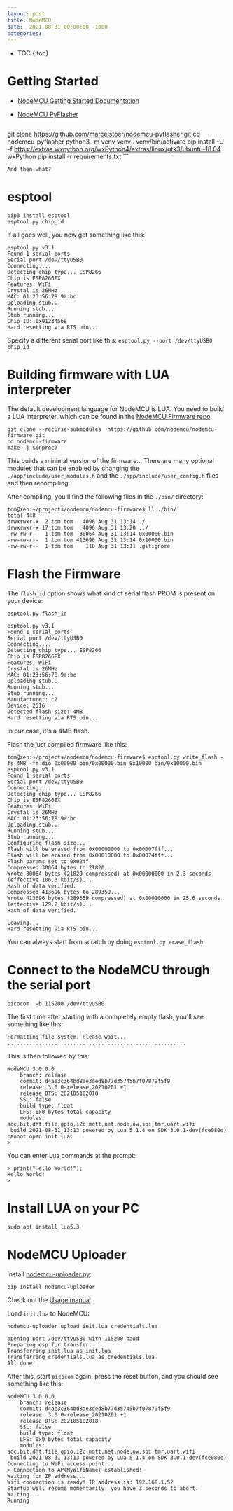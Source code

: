 ```yaml
---
layout: post
title: NodeMCU
date:  2021-08-31 00:00:00 -1000
categories:
---
```


* TOC
{:toc}

# Getting Started

* [NodeMCU Getting Started Documentation](https://nodemcu.readthedocs.io/en/release/getting-started/)

* [NodeMCU PyFlasher](https://github.com/marcelstoer/nodemcu-pyflasher)

    ```
git clone https://github.com/marcelstoer/nodemcu-pyflasher.git
cd nodemcu-pyflasher
python3 -m venv venv
. venv/bin/activate
pip install -U -f https://extras.wxpython.org/wxPython4/extras/linux/gtk3/ubuntu-18.04 wxPython
pip install -r requirements.txt
    ```

    And then what?

# esptool

```
pip3 install esptool
esptool.py chip_id
```

If all goes well, you now get something like this:

```
esptool.py v3.1
Found 1 serial ports
Serial port /dev/ttyUSB0
Connecting....
Detecting chip type... ESP8266
Chip is ESP8266EX
Features: WiFi
Crystal is 26MHz
MAC: 01:23:56:78:9a:bc
Uploading stub...
Running stub...
Stub running...
Chip ID: 0x01234568
Hard resetting via RTS pin...
```

Specify a different serial port like this: `esptool.py --port /dev/ttyUSB0 chip_id`


# Building firmware with LUA interpreter

The default development language for NodeMCU is LUA. You need to build a LUA interpreter, which can
be found in the [NodeMCU Firmware repo](https://github.com/nodemcu/nodemcu-firmware).

```
git clone --recurse-submodules  https://github.com/nodemcu/nodemcu-firmware.git
cd nodemcu-firmware
make -j $(nproc)
```

This builds a minimal version of the firmware... There are many optional modules that can
be enabled by changing the `./app/include/user_modules.h` and the `./app/include/user_config.h` files and
then recompiling.

After compiling, you'll find the following files in the `./bin/` directory:

```
tom@zen:~/projects/nodemcu/nodemcu-firmware$ ll ./bin/
total 448
drwxrwxr-x  2 tom tom   4096 Aug 31 13:14 ./
drwxrwxr-x 17 tom tom   4096 Aug 31 13:20 ../
-rw-rw-r--  1 tom tom  30064 Aug 31 13:14 0x00000.bin
-rw-rw-r--  1 tom tom 413696 Aug 31 13:14 0x10000.bin
-rw-rw-r--  1 tom tom    110 Aug 31 13:11 .gitignore
```

# Flash the Firmware

The `flash_id` option shows what kind of serial flash PROM is present on your device:

`esptool.py flash_id`

```
esptool.py v3.1
Found 1 serial ports
Serial port /dev/ttyUSB0
Connecting....
Detecting chip type... ESP8266
Chip is ESP8266EX
Features: WiFi
Crystal is 26MHz
MAC: 01:23:56:78:9a:bc
Uploading stub...
Running stub...
Stub running...
Manufacturer: c2
Device: 2516
Detected flash size: 4MB
Hard resetting via RTS pin...
```

In our case, it's a 4MB flash.
    
Flash the just compiled firmware like this:

```
tom@zen:~/projects/nodemcu/nodemcu-firmware$ esptool.py write_flash -fs 4MB -fm dio 0x00000 bin/0x00000.bin 0x10000 bin/0x10000.bin
esptool.py v3.1
Found 1 serial ports
Serial port /dev/ttyUSB0
Connecting....
Detecting chip type... ESP8266
Chip is ESP8266EX
Features: WiFi
Crystal is 26MHz
MAC: 01:23:56:78:9a:bc
Uploading stub...
Running stub...
Stub running...
Configuring flash size...
Flash will be erased from 0x00000000 to 0x00007fff...
Flash will be erased from 0x00010000 to 0x00074fff...
Flash params set to 0x024f
Compressed 30064 bytes to 21820...
Wrote 30064 bytes (21820 compressed) at 0x00000000 in 2.3 seconds (effective 106.3 kbit/s)...
Hash of data verified.
Compressed 413696 bytes to 289359...
Wrote 413696 bytes (289359 compressed) at 0x00010000 in 25.6 seconds (effective 129.2 kbit/s)...
Hash of data verified.

Leaving...
Hard resetting via RTS pin...
```

You can always start from scratch by doing `esptool.py erase_flash`.

# Connect to the NodeMCU through the serial port

```
picocom  -b 115200 /dev/ttyUSB0
```

The first time after starting with a completely empty flash, you'll see something like this:

```
Formatting file system. Please wait...
.........................................................
```

This is then followed by this:

```
NodeMCU 3.0.0.0 
	branch: release
	commit: d4ae3c364bd8ae3ded8b77d35745b7f07879f5f9
	release: 3.0.0-release_20210201 +1
	release DTS: 202105102018
	SSL: false
	build type: float
	LFS: 0x0 bytes total capacity
	modules: adc,bit,dht,file,gpio,i2c,mqtt,net,node,ow,spi,tmr,uart,wifi
 build 2021-08-31 13:13 powered by Lua 5.1.4 on SDK 3.0.1-dev(fce080e)
cannot open init.lua: 
> 
```

You can enter Lua commands at the prompt:

```
> print("Hello World!");
Hello World!
> 
```

# Install LUA on your PC

```
sudo apt install lua5.3
```

# NodeMCU Uploader

Install [nodemcu-uploader.py](https://github.com/kmpm/nodemcu-uploader): 

```
pip install nodemcu-uploader
```

Check out the [Usage manual](https://github.com/kmpm/nodemcu-uploader/blob/master/doc/USAGE.md).

Load `init.lua` to NodeMCU:

```
nodemcu-uploader upload init.lua credentials.lua 
```

```
opening port /dev/ttyUSB0 with 115200 baud
Preparing esp for transfer.
Transferring init.lua as init.lua
Transferring credentials.lua as credentials.lua
All done!
```

After this, start `picocom` again, press the reset button, and you should see something like this:

```
NodeMCU 3.0.0.0 
	branch: release
	commit: d4ae3c364bd8ae3ded8b77d35745b7f07879f5f9
	release: 3.0.0-release_20210201 +1
	release DTS: 202105102018
	SSL: false
	build type: float
	LFS: 0x0 bytes total capacity
	modules: adc,bit,dht,file,gpio,i2c,mqtt,net,node,ow,spi,tmr,uart,wifi
 build 2021-08-31 13:13 powered by Lua 5.1.4 on SDK 3.0.1-dev(fce080e)
Connecting to WiFi access point...
> Connection to AP(MyWifiName) established!
Waiting for IP address...
Wifi connection is ready! IP address is: 192.168.1.52
Startup will resume momentarily, you have 3 seconds to abort.
Waiting...
Running
```
